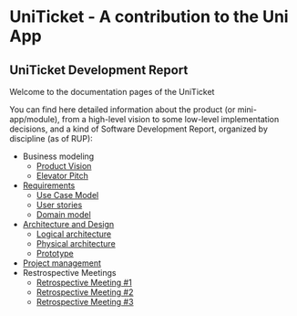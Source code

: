# UniTicket - A contribution to the Uni App

## UniTicket Development Report

Welcome to the documentation pages of the UniTicket

You can find here detailed information about the product (or mini-app/module), from a high-level vision to some low-level implementation decisions, and a kind of Software Development Report, organized by discipline (as of RUP): 

* Business modeling 
  * [Product Vision](docs/ProductVision.md)
  * [Elevator Pitch](docs/ElevatorPitch.md)
* [Requirements](docs/Requirements.md)
  * [Use Case Model](docs/Requirements.md#Use-case-model)
  * [User stories](https://github.com/LEIC-ES-2021-22/2LEIC11T5/issues)
  * [Domain model](docs/Requirements.md#Domain-model)
* [Architecture and Design](docs/ArchitectureAndDesign.md)
  * [Logical architecture](docs/ArchitectureAndDesign.md#Logical-architecture)
  * [Physical architecture](docs/ArchitectureAndDesign.md#Physical-architecture)
  * [Prototype](docs/ArchitectureAndDesign.md#Vertical-prototype)
* [Project management](docs/ProjectManagement.md)
* Restrospective Meetings
  * [Retrospective Meeting #1](docs/RetrospectiveMeeting.md)
  * [Retrospective Meeting #2](docs/RetrospectiveMeeting_iter2.md)
  * [Retrospective Meeting #3](docs/RetrospectiveMeeting_iter3.md)


